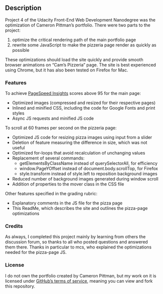 ## Description

Project 4 of the Udacity Front-End Web Development Nanodegree was the optimization of Cameron Pittman’s portfolio. There were two parts to the project: 
  1. optimize the critical rendering path of the main portfolio page
  2. rewrite some JavaScript to make the pizzeria page render as quickly as possible

These optimizations should load the site quickly and provide smooth browser animations on “Cam’s Pizzeria” page. The site is best experienced using Chrome, but it has also been tested on Firefox for Mac.

### Features

To achieve [PageSpeed Insights](https://developers.google.com/speed/pagespeed/insights/) scores above 95 for the main page:
- Optimized images (compressed and resized for their respective pages)
- Inlined and minified CSS, including the code for Google Fonts and print styles
- Async JS requests and minified JS code

To scroll at 60 frames per second on the pizzeria page:
- Optimized JS code for resizing pizza images using input from a slider
- Deletion of feature measuring the difference in size, which was not useful
- Optimized for-loops that avoid recalculation of unchanging values
- Replacement of several commands:
    - getElementsByClassName instead of querySelectorAll, for efficiency
    - window.PageYOffset instead of document.body.scrollTop, for Firefox
    - style.transform instead of style.left to reposition background images
- Reduced number of background images generated during window scroll
- Addition of properties to the mover class in the CSS file

Other features specified in the grading rubric:
- Explanatory comments in the JS file for the pizza page
- This ReadMe, which describes the site and outlines the pizza-page optimizations

### Credits

As always, I completed this project mainly by learning from others the discussion forum, so thanks to all who posted questions and answered them there. Thanks in particular to mcs, who explained the optimizations needed for the pizza-page JS.

### License

I do not own the portfolio created by Cameron Pittman, but my work on it is licensed under [GitHub’s terms of service](https://help.github.com/articles/github-terms-of-service/), meaning you can view and fork this repository.
